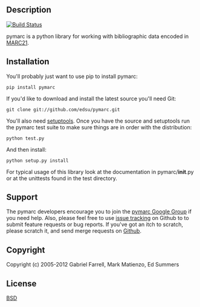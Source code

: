 Description
-----------

[![Build Status](https://secure.travis-ci.org/edsu/pymarc.png)](http://travis-ci.org/edsu/pymarc)

pymarc is a python library for working with bibliographic data encoded in 
[MARC21](http://en.wikipedia.org/wiki/MARC_standards).

Installation
------------

You'll probably just want to use pip to install pymarc:

    pip install pymarc

If you'd like to download and install the latest source you'll need Git:

    git clone git://github.com/edsu/pymarc.git

You'll also need [setuptools](https://pypi.python.org/pypi/setuptools#installation-instructions). Once you have the source and setuptools run the pymarc test 
suite to make sure things are in order with the distribution:

    python test.py

And then install:

    python setup.py install

For typical usage of this library look at the documentation in 
pymarc/__init__.py or at the unittests found in the test directory.

Support
-------

The pymarc developers encourage you to join the [pymarc Google Group](http://groups.google.com/group/pymarc) if you need help.  Also, please feel free to use [issue tracking](https://github.com/edsu/pymarc/issues) on Github to to submit feature requests or bug reports. If you've got an itch to scratch, please scratch it, and send merge requests on [Github](http://github.com/edsu/pymarc).

Copyright
---------

Copyright (c) 2005-2012 Gabriel Farrell, Mark Matienzo, Ed Summers

License
-------

[BSD](http://www.opensource.org/licenses/bsd-license.php)
